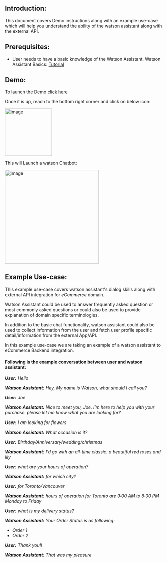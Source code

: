 <h2>Introduction:</h2>
This document covers Demo instructions along with an example use-case which will help you understand the ability of the watson assistant along with the external API.



<h2>Prerequisites:</h2>

- User needs to have a basic knowledge of the Watson Assistant. Watson Assistant Basics: [Tutorial](https://developer.ibm.com/learningpaths/get-started-watson-assistant/)



<h2>Demo:</h2>

To launch the Demo [click here](https://web-chat.global.assistant.watson.appdomain.cloud/preview.html?region=us-south&integrationID=ca41cbda-baad-4107-9f28-d7e7f0281000&serviceInstanceID=784de2c7-96f2-467c-b510-500974e01e5d)

Once it is up, reach to the bottom right corner and click on below icon:

<img width="150" alt="image" src="https://user-images.githubusercontent.com/114666786/206714768-26b31d66-9a88-46c9-a2da-d18445f3d4f2.png">
 

This will Launch a watson Chatbot:

<img width="300" alt="image" src="https://user-images.githubusercontent.com/114666786/201086081-ddbfc3b8-2817-42c3-ab0d-bc4a7722977b.png">
 


<h2>Example Use-case:</h2>

This example use-case covers watson assistant's dialog skills along with external API integration for _eCommerce_ domain.

Watson Assistant could be used to answer frequently asked question or most commonly asked questions or could also be used to provide explanation of domain specific terminologies.

In addition to the basic chat functionality, watson assistant could also be used to collect information from the user and fetch user profile specific detail/information from the external App/API. 

In this example use-case we are taking an example of a watson assistant to eCommerce Backend integration.


<h4>Following is the example conversation between user and watson assistant:</h4>

_**User:** Hello_

_**Watson Assistant:** Hey, My name is Watson, what should I call you?_

_**User:** Joe_

_**Watson Assistant:** Nice to meet you, Joe. I’m here to help you with your purchase. please let me know what you are looking for?_

_**User:** I am looking for flowers_

_**Watson Assistant:** What occasion is it?_

_**User:** Birthday/Anniversary/wedding/christmas_

_**Watson Assistant:** I'd go with an all-time classic: a beautiful red roses and lily_

_**User:** what are your hours of operation?_

_**Watson Assistant:** for which city?_

_**User:** for Toronto/Vancouver_

_**Watson Assistant:** hours of operation for Toronto are 9:00 AM to 6:00 PM Monday to Friday_

_**User:** what is my delivery status?_

_**Watson Assistant:** Your Order Status is as following:_
- _Order 1_
- _Order 2_

_**User:** Thank you!!_

_**Watson Assistant:** That was my pleasure_
